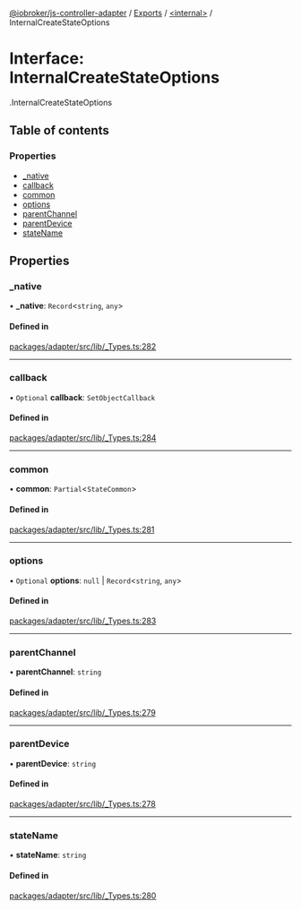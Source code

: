 [@iobroker/js-controller-adapter](../README.md) / [Exports](../modules.md) / [<internal\>](../modules/internal_.md) / InternalCreateStateOptions

# Interface: InternalCreateStateOptions

[<internal>](../modules/internal_.md).InternalCreateStateOptions

## Table of contents

### Properties

- [\_native](internal_.InternalCreateStateOptions.md#_native)
- [callback](internal_.InternalCreateStateOptions.md#callback)
- [common](internal_.InternalCreateStateOptions.md#common)
- [options](internal_.InternalCreateStateOptions.md#options)
- [parentChannel](internal_.InternalCreateStateOptions.md#parentchannel)
- [parentDevice](internal_.InternalCreateStateOptions.md#parentdevice)
- [stateName](internal_.InternalCreateStateOptions.md#statename)

## Properties

### \_native

• **\_native**: `Record`<`string`, `any`\>

#### Defined in

[packages/adapter/src/lib/_Types.ts:282](https://github.com/ioBroker/ioBroker.js-controller/blob/c6a517f6/packages/adapter/src/lib/_Types.ts#L282)

___

### callback

• `Optional` **callback**: `SetObjectCallback`

#### Defined in

[packages/adapter/src/lib/_Types.ts:284](https://github.com/ioBroker/ioBroker.js-controller/blob/c6a517f6/packages/adapter/src/lib/_Types.ts#L284)

___

### common

• **common**: `Partial`<`StateCommon`\>

#### Defined in

[packages/adapter/src/lib/_Types.ts:281](https://github.com/ioBroker/ioBroker.js-controller/blob/c6a517f6/packages/adapter/src/lib/_Types.ts#L281)

___

### options

• `Optional` **options**: ``null`` \| `Record`<`string`, `any`\>

#### Defined in

[packages/adapter/src/lib/_Types.ts:283](https://github.com/ioBroker/ioBroker.js-controller/blob/c6a517f6/packages/adapter/src/lib/_Types.ts#L283)

___

### parentChannel

• **parentChannel**: `string`

#### Defined in

[packages/adapter/src/lib/_Types.ts:279](https://github.com/ioBroker/ioBroker.js-controller/blob/c6a517f6/packages/adapter/src/lib/_Types.ts#L279)

___

### parentDevice

• **parentDevice**: `string`

#### Defined in

[packages/adapter/src/lib/_Types.ts:278](https://github.com/ioBroker/ioBroker.js-controller/blob/c6a517f6/packages/adapter/src/lib/_Types.ts#L278)

___

### stateName

• **stateName**: `string`

#### Defined in

[packages/adapter/src/lib/_Types.ts:280](https://github.com/ioBroker/ioBroker.js-controller/blob/c6a517f6/packages/adapter/src/lib/_Types.ts#L280)
